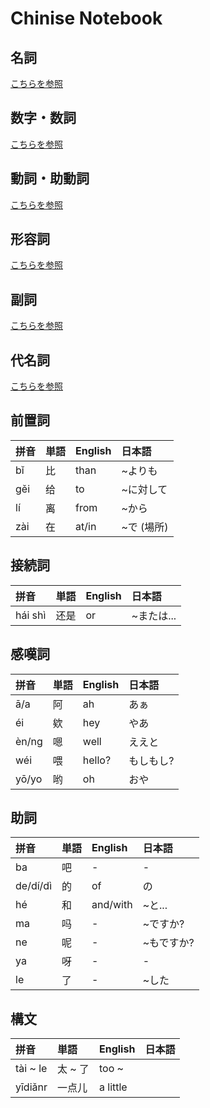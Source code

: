 # Chinise Notebook

## 名詞

[こちらを参照](名詞.md)

## 数字・数詞

[こちらを参照](数字・数詞.md)

## 動詞・助動詞

[こちらを参照](動詞・助動詞.md)

## 形容詞

[こちらを参照](形容詞.md)

## 副詞

[こちらを参照](副詞.md)

## 代名詞

[こちらを参照](代名詞.md)

## 前置詞

|拼音|単語|English|日本語|
|:--|:--|:--|:--|
|bǐ|比|than|~よりも|
|gěi|给|to|~に対して|
|lí|离|from|~から|
|zài|在|at/in|~で (場所)|

## 接続詞

|拼音|単語|English|日本語|
|:--|:--|:--|:--|
|hái shì|还是|or|~または...|

## 感嘆詞

|拼音|単語|English|日本語|
|:--|:--|:--|:--|
|ā/a|阿|ah|あぁ|
|éi|欸|hey|やあ|
|èn/ng|嗯|well|ええと|
|wéi|喂|hello?|もしもし?|
|yō/yo|哟|oh|おや|

## 助詞

|拼音|単語|English|日本語|
|:--|:--|:--|:--|
|ba|吧|-|-|
|de/dí/dì|的|of|の|
|hé|和|and/with|~と...|
|ma|吗|-|~ですか?|
|ne|呢|-|~もですか?|
|ya|呀|-|-|
|le|了|-|~した|

## 構文

|拼音|単語|English|日本語|
|:--|:--|:--|:--|
|tài ~ le|太 ~ 了|too ~||
|yīdiǎnr|一点儿|a little||
